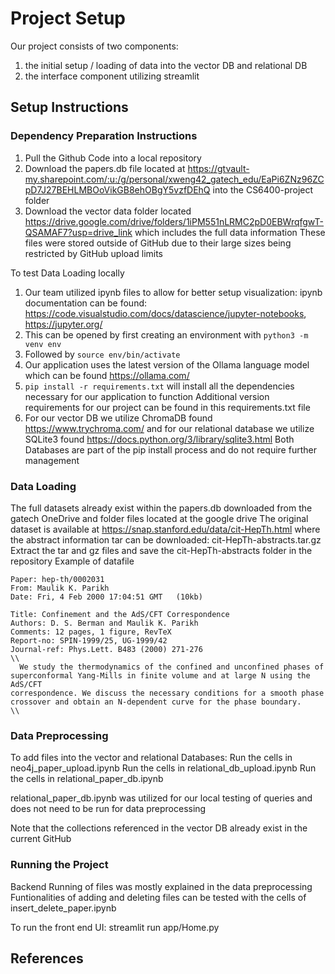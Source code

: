 # Project Setup
Our project consists of two components:
1. the initial setup / loading of data into the vector DB and relational DB
2. the interface component utilizing streamlit

## Setup Instructions

### Dependency Preparation Instructions

1. Pull the Github Code into a local repository
2. Download the papers.db file located at https://gtvault-my.sharepoint.com/:u:/g/personal/xweng42_gatech_edu/EaPi6ZNz96ZCpD7J27BEHLMBOoVikGB8ehOBgY5vzfDEhQ into the CS6400-project folder
3. Download the vector data folder located https://drive.google.com/drive/folders/1iPM551nLRMC2pD0EBWrqfgwT-QSAMAF7?usp=drive_link which includes the full data information
   These files were stored outside of GitHub due to their large sizes being restricted by GitHub upload limits

To test Data Loading locally
1. Our team utilized ipynb files to allow for better setup visualization: ipynb documentation can be found: https://code.visualstudio.com/docs/datascience/jupyter-notebooks, https://jupyter.org/
2. This can be opened by first creating an environment with `python3 -m venv env` <br>
3. Followed by `source env/bin/activate` <br>
4. Our application uses the latest version of the Ollama language model which can be found https://ollama.com/
5. `pip install -r requirements.txt` will install all the dependencies necessary for our application to function
    Additional version requirements for our project can be found in this requirements.txt file
6. For our vector DB we utilize ChromaDB found https://www.trychroma.com/ and for our relational database we utilize SQLite3 found https://docs.python.org/3/library/sqlite3.html
   Both Databases are part of the pip install process and do not require further management

### Data Loading

The full datasets already exist within the papers.db downloaded from the gatech OneDrive and folder files located at the google drive
The original dataset is available at https://snap.stanford.edu/data/cit-HepTh.html where the abstract information tar can be downloaded: cit-HepTh-abstracts.tar.gz
Extract the tar and gz files and save the cit-HepTh-abstracts folder in the repository
Example of datafile

```
Paper: hep-th/0002031
From: Maulik K. Parikh 
Date: Fri, 4 Feb 2000 17:04:51 GMT   (10kb)

Title: Confinement and the AdS/CFT Correspondence
Authors: D. S. Berman and Maulik K. Parikh
Comments: 12 pages, 1 figure, RevTeX
Report-no: SPIN-1999/25, UG-1999/42
Journal-ref: Phys.Lett. B483 (2000) 271-276
\\
  We study the thermodynamics of the confined and unconfined phases of
superconformal Yang-Mills in finite volume and at large N using the AdS/CFT
correspondence. We discuss the necessary conditions for a smooth phase
crossover and obtain an N-dependent curve for the phase boundary.
\\
```
### Data Preprocessing
To add files into the vector and relational Databases:
Run the cells in neo4j_paper_upload.ipynb
Run the cells in relational_db_upload.ipynb
Run the cells in relational_paper_db.ipynb

relational_paper_db.ipynb was utilized for our local testing of queries and does not need to be run for data preprocessing

Note that the collections referenced in the vector DB already exist in the current GitHub

### Running the Project
Backend Running of files was mostly explained in the data preprocessing
Funtionalities of adding and deleting files can be tested with the cells of insert_delete_paper.ipynb

To run the front end UI:
streamlit run app/Home.py


## References



